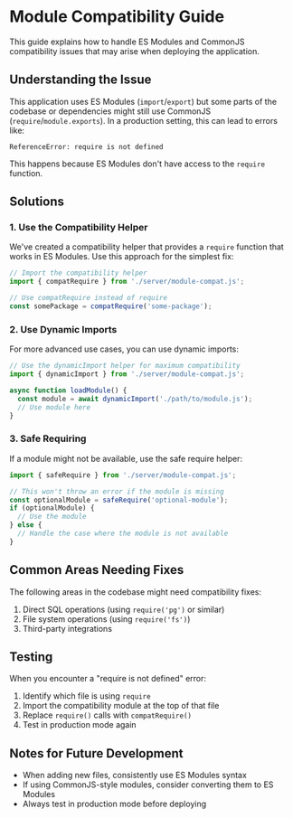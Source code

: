# Module Compatibility Guide

This guide explains how to handle ES Modules and CommonJS compatibility issues that may arise when deploying the application.

## Understanding the Issue

This application uses ES Modules (`import`/`export`) but some parts of the codebase or dependencies might still use CommonJS (`require`/`module.exports`). In a production setting, this can lead to errors like:

```
ReferenceError: require is not defined
```

This happens because ES Modules don't have access to the `require` function.

## Solutions

### 1. Use the Compatibility Helper

We've created a compatibility helper that provides a `require` function that works in ES Modules. Use this approach for the simplest fix:

```javascript
// Import the compatibility helper
import { compatRequire } from './server/module-compat.js';

// Use compatRequire instead of require
const somePackage = compatRequire('some-package');
```

### 2. Use Dynamic Imports

For more advanced use cases, you can use dynamic imports:

```javascript
// Use the dynamicImport helper for maximum compatibility
import { dynamicImport } from './server/module-compat.js';

async function loadModule() {
  const module = await dynamicImport('./path/to/module.js');
  // Use module here
}
```

### 3. Safe Requiring

If a module might not be available, use the safe require helper:

```javascript
import { safeRequire } from './server/module-compat.js';

// This won't throw an error if the module is missing
const optionalModule = safeRequire('optional-module');
if (optionalModule) {
  // Use the module
} else {
  // Handle the case where the module is not available
}
```

## Common Areas Needing Fixes

The following areas in the codebase might need compatibility fixes:

1. Direct SQL operations (using `require('pg')` or similar)
2. File system operations (using `require('fs')`)
3. Third-party integrations

## Testing

When you encounter a "require is not defined" error:

1. Identify which file is using `require`
2. Import the compatibility module at the top of that file
3. Replace `require()` calls with `compatRequire()`
4. Test in production mode again

## Notes for Future Development

- When adding new files, consistently use ES Modules syntax
- If using CommonJS-style modules, consider converting them to ES Modules
- Always test in production mode before deploying